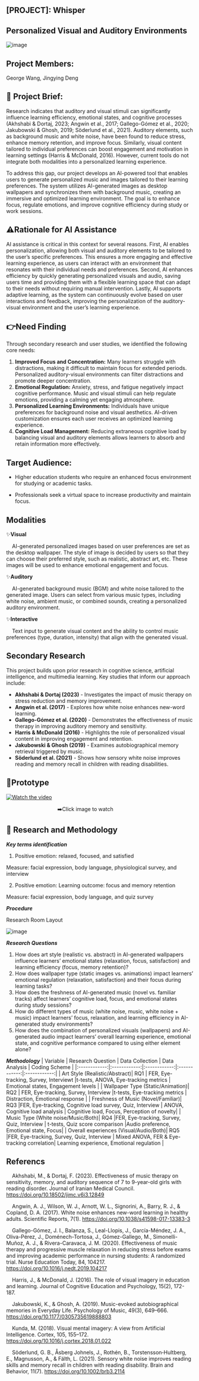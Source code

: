 ## [PROJECT]: Whisper 
## Personalized Visual and Auditory Environments
![image](https://github.com/user-attachments/assets/bd19c043-ec33-482a-b5c5-82f4c11926da)

## Project Members:

George Wang, Jingying Deng

## 🎨 Project Brief:

Research indicates that auditory and visual stimuli can significantly influence learning efficiency, emotional states, and cognitive processes (Akhshabi & Dortaj, 2023; Angwin et al., 2017; Gallego-Gómez et al., 2020; Jakubowski & Ghosh, 2019; Söderlund et al., 2021). Auditory elements, such as background music and white noise, have been found to reduce stress, enhance memory retention, and improve focus. Similarly, visual content tailored to individual preferences can boost engagement and motivation in learning settings (Harris & McDonald, 2016). However, current tools do not integrate both modalities into a personalized learning experience.

To address this gap, our project develops an AI-powered tool that enables users to generate personalized music and images tailored to their learning preferences. The system utilizes AI-generated images as desktop wallpapers and synchronizes them with background music, creating an immersive and optimized learning environment. The goal is to enhance focus, regulate emotions, and improve cognitive efficiency during study or work sessions.

## ⚠️Rationale for AI Assistance
AI assistance is critical in this context for several reasons. First, AI enables personalization, allowing both visual and auditory elements to be tailored to the user’s specific preferences. This ensures a more engaging and effective learning experience, as users can interact with an environment that resonates with their individual needs and preferences. Second, AI enhances efficiency by quickly generating personalized visuals and audio, saving users time and providing them with a flexible learning space that can adapt to their needs without requiring manual intervention. Lastly, AI supports adaptive learning, as the system can continuously evolve based on user interactions and feedback, improving the personalization of the auditory-visual environment and the user’s learning experience.

## **👉Need Finding**
Through secondary research and user studies, we identified the following core needs:

1. **Improved Focus and Concentration:** Many learners struggle with distractions, making it difficult to maintain focus for extended periods. Personalized auditory-visual environments can filter distractions and promote deeper concentration.
2. **Emotional Regulation:** Anxiety, stress, and fatigue negatively impact cognitive performance. Music and visual stimuli can help regulate emotions, providing a calming yet engaging atmosphere.
3. **Personalized Learning Environments:** Individuals have unique preferences for background noise and visual aesthetics. AI-driven customization ensures each user receives an optimized learning experience.
4. **Cognitive Load Management:** Reducing extraneous cognitive load by balancing visual and auditory elements allows learners to absorb and retain information more effectively.

## Target Audience: 
- Higher education students who require an enhanced focus environment for studying or academic tasks.

- Professionals seek a virtual space to increase productivity and maintain focus.

## Modalities
✨**Visual**

&nbsp;&nbsp;&nbsp;&nbsp;AI-generated personalized images based on user preferences are set as the desktop wallpaper. The style of image is decided by users so that they can choose their preferred style, such as realistic, abstract art, etc. These images will be used to enhance emotional engagement and focus.

✨**Auditory**

&nbsp;&nbsp;&nbsp;&nbsp;AI-generated background music (BGM) and white noise tailored to the generated image. Users can select from various music types, including white noise, ambient music, or combined sounds, creating a personalized auditory environment.

✨**Interactive**

&nbsp;&nbsp;&nbsp;&nbsp;Text input to generate visual content and the ability to control music preferences (type, duration, intensity) that align with the generated visual.


## Secondary Research 
This project builds upon prior research in cognitive science, artificial intelligence, and multimedia learning. Key studies that inform our approach include:

- **Akhshabi & Dortaj (2023)** - Investigates the impact of music therapy on stress reduction and memory improvement.
- **Angwin et al. (2017)** - Explores how white noise enhances new-word learning.
- **Gallego-Gómez et al. (2020)** - Demonstrates the effectiveness of music therapy in improving auditory memory and sensitivity.
- **Harris & McDonald (2016)** - Highlights the role of personalized visual content in improving engagement and retention.
- **Jakubowski & Ghosh (2019)** - Examines autobiographical memory retrieval triggered by music.
- **Söderlund et al. (2021)** - Shows how sensory white noise improves reading and memory recall in children with reading disabilities.

## 🎥Prototype 

[![Watch the video](https://img.youtube.com/vi/yeU_tQ-gVLM/0.jpg)](https://youtu.be/yeU_tQ-gVLM)

&nbsp;&nbsp;&nbsp;&nbsp;&nbsp;&nbsp;&nbsp;&nbsp;&nbsp;&nbsp;&nbsp;&nbsp;&nbsp;&nbsp;&nbsp;&nbsp;&nbsp;&nbsp;&nbsp;&nbsp;&nbsp;&nbsp;&nbsp;&nbsp;&nbsp;&nbsp;&nbsp;&nbsp;&nbsp;&nbsp;&nbsp;&nbsp;&nbsp;&nbsp;&nbsp;➡️Click image to watch

## 📝 Research and Methodology
**_Key terms identification_**
1. Positive emotion: relaxed, focused, and satisfied
  
Measure: facial expression, body language, physiological survey, and interview
   
2. Positive emotion: Learning outcome: focus and memory retention

Measure:  facial expression, body language, and quiz survey

**_Procedure_**

Research Room Layout

![image](https://github.com/user-attachments/assets/bd2f0c5f-e481-4e5a-b48c-471dfb0dd7a0)

**_Research Questions_**

1. How does art style (realistic vs. abstract) in AI-generated wallpapers influence learners’ emotional states (relaxation, focus, satisfaction) and learning efficiency (focus, memory retention)?
2. How does wallpaper type (static images vs. animations) impact learners’ emotional regulation (relaxation, satisfaction) and their focus during learning tasks?
3. How does the freshness of AI-generated music (novel vs. familiar tracks) affect learners’ cognitive load, focus, and emotional states during study sessions?
4. How do different types of music (white noise, music, white noise + music) impact learners’ focus, relaxation, and learning efficiency in AI-generated study environments?
5. How does the combination of personalized visuals (wallpapers) and AI-generated audio impact learners’ overall learning experience, emotional state, and cognitive performance compared to using either element alone?

**_Methodology_**
| Variable | Research Question | Data Collection | Data Analysis | Coding Scheme |
|:------------:|:------------:|:------------:|:------------:|:------------:|
| Art Style (Realistic/Abstract)|   RQ1     | FER, Eye-tracking, Survey, Interviewt |t-tests, ANOVA, Eye-tracking metrics | Emotional states, Engagement levels |
| Wallpaper Type (Static/Animation)|   RQ2     | FER, Eye-tracking, Survey, Interview |t-tests, Eye-tracking metrics | Distraction, Emotional response |
| Freshness of Music (Novel/Familiar)|   RQ3     |FER, Eye-tracking, Cognitive load survey, Quiz, Interview | ANOVA, Cognitive load analysis | Cognitive load, Focus, Perception of novelty|
| Music Type (White noise/Music/Both)|   RQ4     |FER, Eye-tracking, Survey, Quiz, Interview | t-tests, Quiz score comparison |Audio preference, Emotional state, Focus|
| Overall experiences (Visual/Audio/Both)|   RQ5     |FER, Eye-tracking, Survey, Quiz, Interview | Mixed ANOVA, FER & Eye-tracking correlation| Learning experience, Emotional regulation |

## Referencs
&nbsp;&nbsp;&nbsp;&nbsp;Akhshabi, M., & Dortaj, F. (2023). Effectiveness of music therapy on sensitivity, memory, and auditory sequence of 7 to 9-year-old girls with reading disorder. Journal of Iranian Medical Council. https://doi.org/10.18502/jimc.v6i3.12849 

&nbsp;&nbsp;&nbsp;&nbsp;Angwin, A. J., Wilson, W. J., Arnott, W. L., Signorini, A., Barry, R. J., & Copland, D. A. (2017). White noise enhances new-word learning in healthy adults. Scientific Reports, 7(1). https://doi.org/10.1038/s41598-017-13383-3 

&nbsp;&nbsp;&nbsp;&nbsp;Gallego-Gómez, J. I., Balanza, S., Leal-Llopis, J., García-Méndez, J. A., Oliva-Pérez, J., Doménech-Tortosa, J., Gómez-Gallego, M., Simonelli-Muñoz, A. J., & Rivera-Caravaca, J. M. (2020). Effectiveness of music therapy and progressive muscle relaxation in reducing stress before exams and improving academic performance in nursing students: A randomized trial. Nurse Education Today, 84, 104217. https://doi.org/10.1016/j.nedt.2019.104217 

&nbsp;&nbsp;&nbsp;&nbsp;Harris, J., & McDonald, J. (2016). The role of visual imagery in education and learning. Journal of Cognitive Education and Psychology, 15(2), 172-187.

&nbsp;&nbsp;&nbsp;&nbsp;Jakubowski, K., & Ghosh, A. (2019). Music-evoked autobiographical memories in Everyday Life. Psychology of Music, 49(3), 649–666. https://doi.org/10.1177/0305735619888803 

&nbsp;&nbsp;&nbsp;&nbsp;Kunda, M. (2018). Visual mental imagery: A view from Artificial Intelligence. Cortex, 105, 155–172. https://doi.org/10.1016/j.cortex.2018.01.022 

&nbsp;&nbsp;&nbsp;&nbsp;Söderlund, G. B., Åsberg Johnels, J., Rothén, B., Torstensson‐Hultberg, E., Magnusson, A., & Fälth, L. (2021). Sensory white noise improves reading skills and memory recall in children with reading disability. Brain and Behavior, 11(7). 
     https://doi.org/10.1002/brb3.2114 



